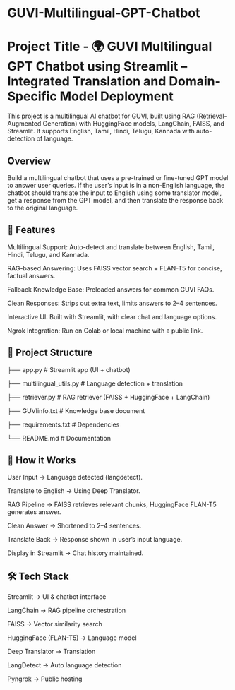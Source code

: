 # GUVI-Multilingual-GPT-Chatbot

# Project Title - 🌍 GUVI Multilingual GPT Chatbot using Streamlit – Integrated Translation and Domain-Specific Model Deployment
This project is a multilingual AI chatbot for GUVI, built using RAG (Retrieval-Augmented Generation) with HuggingFace models, LangChain, FAISS, and Streamlit.
It supports English, Tamil, Hindi, Telugu, Kannada with auto-detection of language.

## Overview
Build a multilingual chatbot that uses a pre-trained or fine-tuned GPT model to answer user queries. If the user’s input is in a non-English language, the chatbot should translate the input to English using some translator model, get a response from the GPT model, and then translate the response back to the original language.

## 🚀 Features

Multilingual Support: Auto-detect and translate between English, Tamil, Hindi, Telugu, and Kannada.

RAG-based Answering: Uses FAISS vector search + FLAN-T5 for concise, factual answers.

Fallback Knowledge Base: Preloaded answers for common GUVI FAQs.

Clean Responses: Strips out extra text, limits answers to 2–4 sentences.

Interactive UI: Built with Streamlit, with clear chat and language options.

Ngrok Integration: Run on Colab or local machine with a public link.

## 📂 Project Structure

├── app.py # Streamlit app (UI + chatbot) 

├── multilingual_utils.py # Language detection + translation

├── retriever.py # RAG retriever (FAISS + HuggingFace + LangChain) 

├── GUVIinfo.txt # Knowledge base document 

├── requirements.txt # Dependencies 

└── README.md # Documentation

## 🧠 How it Works 

User Input → Language detected (langdetect). 

Translate to English → Using Deep Translator. 

RAG Pipeline → FAISS retrieves relevant chunks, HuggingFace FLAN-T5 generates answer. 

Clean Answer → Shortened to 2–4 sentences. 

Translate Back → Response shown in user’s input language. 

Display in Streamlit → Chat history maintained.

## 🛠️ Tech Stack 

Streamlit → UI & chatbot interface 

LangChain → RAG pipeline orchestration 

FAISS → Vector similarity search 

HuggingFace (FLAN-T5) → Language model 

Deep Translator → Translation 

LangDetect → Auto language detection 

Pyngrok → Public hosting
